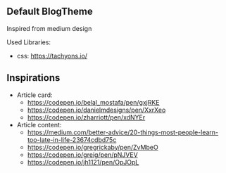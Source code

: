 ## Default BlogTheme
Inspired from medium design<br>

Used Libraries:
- css: https://tachyons.io/

## Inspirations
- Article card: 
    - https://codepen.io/belal_mostafa/pen/gxjRKE
    - https://codepen.io/danielmdesigns/pen/XxrXeo
    - https://codepen.io/zharriott/pen/xdNYEr
- Article content:
    - https://medium.com/better-advice/20-things-most-people-learn-too-late-in-life-23674cdbd75c
    - https://codepen.io/gregrickaby/pen/ZvMbeO
    - https://codepen.io/greig/pen/pNJVEV
    - https://codepen.io/jh1121/pen/OpJOpL